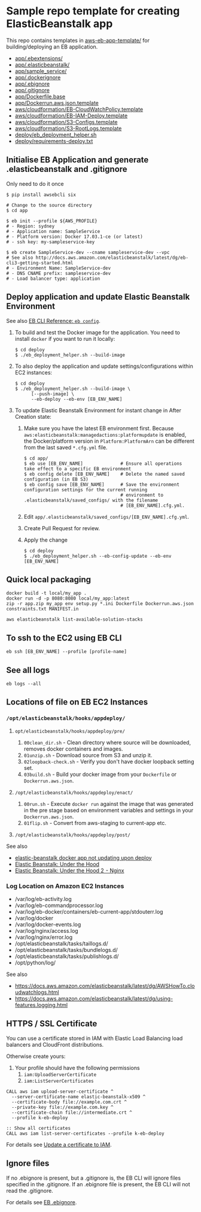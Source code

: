# Sample repo template for creating ElasticBeanstalk app

This repo contains templates in [aws-eb-app-template/](aws-eb-app-template) for building/deploying an EB application.
- [app/.ebextensions/](aws-eb-app-template/app/.ebextensions)
- [app/.elasticbeanstalk/](aws-eb-app-template/app/.elasticbeanstalk)
- [app/sample_service/](aws-eb-app-template/app/sample_service)
- [app/.dockerignore](aws-eb-app-template/app/.dockerignore)
- [app/.ebignore](aws-eb-app-template/app/.ebignore)
- [app/.gitignore](aws-eb-app-template/app/.gitignore)
- [app/Dockerfile.base](aws-eb-app-template/app/Dockerfile.base)
- [app/Dockerrun.aws.json.template](aws-eb-app-template/app/Dockerrun.aws.json.template)
- [aws/cloudformation/EB-CloudWatchPolicy.template ](aws-eb-app-template/aws/cloudformation/EB-CloudWatchPolicy.template)
- [aws/cloudformation/EB-IAM-Deploy.template](aws-eb-app-template/aws/cloudformation/EB-IAM-Deploy.template)
- [aws/cloudformation/S3-Configs.template](aws-eb-app-template/aws/cloudformation/S3-Configs.template)
- [aws/cloudformation/S3-RootLogs.template](aws-eb-app-template/aws/cloudformation/S3-RootLogs.template)
- [deploy/eb_deployment_helper.sh](aws-eb-app-template/deploy/eb_deployment_helper.sh)
- [deploy/requirements-deploy.txt](aws-eb-app-template/deploy/requirements-deploy.txt)


## Initialise EB Application and generate .elasticbeanstalk and .gitignore
Only need to do it once

```
$ pip install awsebcli six

# Change to the source directory
$ cd app

$ eb init --profile ${AWS_PROFILE}
# - Region: sydney
# - Application name: SampleService
# - Platform version: Docker 17.03.1-ce (or latest)
# - ssh key: my-sampleservice-key

$ eb create SampleService-dev --cname sampleservice-dev --vpc
# See also http://docs.aws.amazon.com/elasticbeanstalk/latest/dg/eb-cli3-getting-started.html
# - Environment Name: SampleService-dev
# - DNS CNAME prefix: sampleservice-dev
# - Load balancer type: application
```


## Deploy application and update Elastic Beanstalk Environment

See also [EB CLI Reference: `eb config`](http://docs.aws.amazon.com/elasticbeanstalk/latest/dg/eb3-config.html).

1. To build and test the Docker image for the application. 
   You need to install `docker` if you want to run it locally:

       $ cd deploy
       $ ./eb_deployment_helper.sh --build-image 

2. To also deploy the application and update settings/configurations within EC2 instances:
  
       $ cd deploy
       $ ./eb_deployment_helper.sh --build-image \
             [--push-image] \
             --eb-deploy --eb-env [EB_ENV_NAME]

3. To update Elastic Beanstalk Environment for instant change in After Creation state:

    1. Make sure you have the latest EB environment first. 
       Because `aws:elasticbeanstalk:managedactions:platformupdate` is enabled, the Docker/platform version in
       `Platform:PlatformArn` can be different from the last saved `*.cfg.yml` file.
    
           $ cd app/
           $ eb use [EB_ENV_NAME]              # Ensure all operations take effect to a specific EB environment
           $ eb config delete [EB_ENV_NAME]    # Delete the named saved configuration (in EB S3)
           $ eb config save [EB_ENV_NAME]      # Save the environment configuration settings for the current running
                                               # environment to .elasticbeanstalk/saved_configs/ with the filename
                                               # [EB_ENV_NAME].cfg.yml.
    
    2. Edit `app/.elasticbeanstalk/saved_configs/[EB_ENV_NAME].cfg.yml`.

    3. Create Pull Request for review.

    4. Apply the change 

           $ cd deploy
           $ ./eb_deployment_helper.sh --eb-config-update --eb-env [EB_ENV_NAME]


## Quick local packaging

```
docker build -t local/my_app .
docker run -d -p 8080:8080 local/my_app:latest
zip -r app.zip my_app env setup.py *.ini Dockerfile Dockerrun.aws.json constraints.txt MANIFEST.in

aws elasticbeanstalk list-available-solution-stacks
```

## To ssh to the EC2 using EB CLI

```
eb ssh [EB_ENV_NAME] --profile [profile-name]
```

## See all logs

```
eb logs --all
```


## Locations of file on EB EC2 Instances

### `/opt/elasticbeanstalk/hooks/appdeploy/`

1. `opt/elasticbeanstalk/hooks/appdeploy/pre/`
     1. `00clean_dir.sh` - Clean directory where source will be downloaded, removes docker containers and images.
     2. `01unzip.sh` - Download source from S3 and unzip it.
     3. `02loopback-check.sh` - Verify you don't have docker loopback setting set.
     4. `03build.sh` - Build your docker image from your `Dockerfile` or `Dockerrun.aws.json`. 

2. `/opt/elasticbeanstalk/hooks/appdeploy/enact/`
     1. `00run.sh` - Execute `docker run` against the image that was generated in the pre stage based on environment
        variables and settings in your `Dockerrun.aws.json`.
     2. `01flip.sh` - Convert from aws-staging to current-app etc.

3. `/opt/elasticbeanstalk/hooks/appdeploy/post/`

See also
- [elastic-beanstalk docker app not updating upon deploy](
  https://stackoverflow.com/questions/27051683/elastic-beanstalk-docker-app-not-updating-upon-deploy/27083854)
- [Elastic Beanstalk: Under the Hood](https://dev.bleacherreport.com/eb-under-the-hood-e7988736919f)
- [Elastic Beanstalk: Under the Hood 2  - Nginx](
  https://dev.bleacherreport.com/elastic-beanstalk-under-the-hood-2-nginx-89599e2179fb)


### Log Location on Amazon EC2 Instances

- /var/log/eb-activity.log
- /var/log/eb-commandprocessor.log
- /var/log/eb-docker/containers/eb-current-app/stdouterr.log
- /var/log/docker
- /var/log/docker-events.log
- /var/log/nginx/access.log
- /var/log/nginx/error.log
- /opt/elasticbeanstalk/tasks/taillogs.d/
- /opt/elasticbeanstalk/tasks/bundlelogs.d/
- /opt/elasticbeanstalk/tasks/publishlogs.d/
- /opt/python/log/

See also
- https://docs.aws.amazon.com/elasticbeanstalk/latest/dg/AWSHowTo.cloudwatchlogs.html
- https://docs.aws.amazon.com/elasticbeanstalk/latest/dg/using-features.logging.html


## HTTPS / SSL Certificate

You can use a certificate stored in IAM with Elastic Load Balancing load balancers and CloudFront distributions.

Otherwise create yours:

1. Your profile should have the following permissions
    1. `iam:UploadServerCertificate`
    1. `iam:ListServerCertificates`

```
CALL aws iam upload-server-certificate ^
  --server-certificate-name elastic-beanstalk-x509 ^
  --certificate-body file://example.com.crt ^
  --private-key file://example.com.key ^
  --certificate-chain file://intermediate.crt ^
  --profile k-eb-deploy

:: Show all certificates
CALL aws iam list-server-certificates --profile k-eb-deploy
```

For details see [Update a certificate to IAM](http://docs.aws.amazon.com/elasticbeanstalk/latest/dg/configuring-https-ssl-upload.html).


## Ignore files

If no .ebignore is present, but a .gitignore is, the EB CLI will ignore files
specified in the .gitignore. If an .ebignore file is present, the EB CLI will
not read the .gitignore.

For details see [EB .ebignore](
http://docs.aws.amazon.com/elasticbeanstalk/latest/dg/eb-cli3-configuration.html#eb-cli3-ebignore).